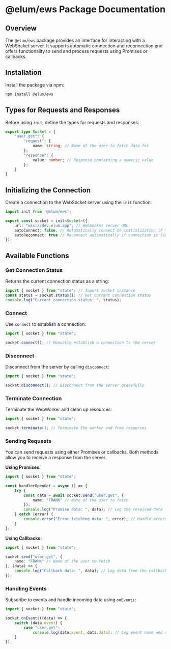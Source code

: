 # @elum/ews Package Documentation

## Overview
The `@elum/ews` package provides an interface for interacting with a WebSocket server. It supports automatic connection and reconnection and offers functionality to send and process requests using Promises or callbacks.

## Installation

Install the package via npm:

```bash
npm install @elum/ews
```

## Types for Requests and Responses

Before using `init`, define the types for requests and responses:

```typescript
export type Socket = {
    "user.get": {
        "request": {
            name: string; // Name of the user to fetch data for
        };
        "response": {
            value: number; // Response containing a numeric value
        };
    }
}
```

## Initializing the Connection

Create a connection to the WebSocket server using the `init` function:

```typescript
import init from '@elum/ews';

export const socket = init<Socket>({
    url: "wss://dev.elum.app", // WebSocket server URL
    autoConnect: false, // Automatically connect on initialization if true
    autoReconnect: true // Reconnect automatically if connection is lost
});
```

## Available Functions

### Get Connection Status

Returns the current connection status as a string:

```typescript
import { socket } from "state"; // Import socket instance
const status = socket.status(); // Get current connection status
console.log("Current connection status: ", status);
```

### Connect

Use `connect` to establish a connection:

```typescript
import { socket } from "state";

socket.connect(); // Manually establish a connection to the server
```

### Disconnect

Disconnect from the server by calling `disconnect`:

```typescript
import { socket } from "state";

socket.disconnect(); // Disconnect from the server gracefully
```

### Terminate Connection

Terminate the WebWorker and clean up resources:

```typescript
import { socket } from "state";

socket.terminate(); // Terminate the worker and free resources
```

### Sending Requests

You can send requests using either Promises or callbacks. Both methods allow you to receive a response from the server.

**Using Promises:**

```typescript
import { socket } from "state";

const handlerOpenGet = async () => {
    try {
        const data = await socket.send("user.get", {
            name: "FRANK" // Name of the user to fetch
        });
        console.log("Promise data: ", data); // Log the received data
    } catch (error) {
        console.error("Error fetching data: ", error); // Handle errors
    }
};
```

**Using Callbacks:**

```typescript
import { socket } from "state";

socket.send("user.get", {
    name: "FRANK" // Name of the user to fetch
}, (data) => {
    console.log("Callback data: ", data); // Log data from the callback
});
```

### Handling Events

Subscribe to events and handle incoming data using `onEvents`:

```typescript
import { socket } from "state";

socket.onEvents((data) => {
    switch (data.event) {
        case "user.get":
            console.log(data.event, data.data); // Log event name and data
    }
});
```
